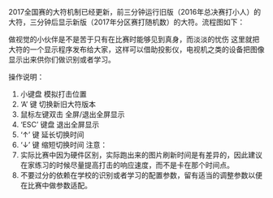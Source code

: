 2017全国赛的大符机制已经更新，前三分钟运行旧版（2016年总决赛打小人）的大符，三分钟后显示新版（2017年分区赛打随机数）的大符。流程图如下：


  

做视觉的小伙伴是不是苦于只有在比赛时能够见到真身，而淡淡的忧伤
这里就把大符的一个显示程序发布给大家，这样可以借助投影仪，电视机之类的设备把图像显示出来供你们做识别或者学习。

操作说明：
1. 小键盘          模拟打击位置
2. ‘A’ 键        切换新旧大符版本
3. 鼠标左键双击       全屏/退出全屏显示
4. ‘ESC’ 键盘      退出全屏显示
5. ‘↑’ 键       延长切换时间
6. ‘↓’ 键       缩短切换时间
注意：
1.   实际比赛中因为硬件区别，实际跑出来的图片刷新时间是有差异的，因此建议在家练习的时候尽量提高打击的响应速度，而不是卡在那个时间点。
2. 不要过分的依赖在学校的识别或者学习的配置参数，留有适当的调整参数以便在比赛中做参数适配。